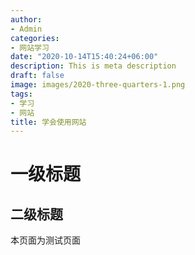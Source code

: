 ```yaml
---
author:
- Admin
categories:
- 网站学习
date: "2020-10-14T15:40:24+06:00"
description: This is meta description
draft: false
image: images/2020-three-quarters-1.png
tags:
- 学习
- 网站
title: 学会使用网站
---
```


# 一级标题
## 二级标题

本页面为测试页面